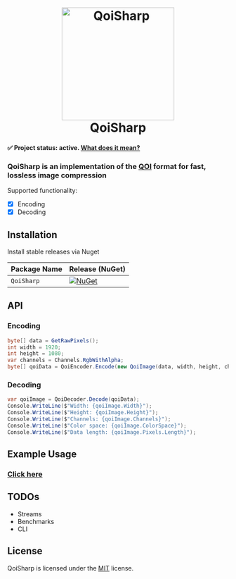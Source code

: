 <h1 align="center">

<img src="https://qoiformat.org/qoi-logo.svg" alt="QoiSharp" width="256"/>
<br/>
QoiSharp
</h1>

#### ✅ **Project status: active**. [What does it mean?](https://github.com/NUlliiON/QoiSharp/blob/main/docs/project-status.md)
### QoiSharp is an implementation of the [QOI](https://github.com/phoboslab/qoi) format for fast, lossless image compression

Supported functionality:
- [x] Encoding
- [x] Decoding

## Installation

Install stable releases via Nuget

| Package Name                   | Release (NuGet) |
|--------------------------------|-----------------|
| `QoiSharp`         | [![NuGet](https://img.shields.io/nuget/v/QoiSharp.svg)](https://www.nuget.org/packages/QoiSharp/)

## API

### Encoding
```csharp
byte[] data = GetRawPixels();
int width = 1920;
int height = 1080;
var channels = Channels.RgbWithAlpha;
byte[] qoiData = QoiEncoder.Encode(new QoiImage(data, width, height, channels));
```
### Decoding
```csharp
var qoiImage = QoiDecoder.Decode(qoiData);
Console.WriteLine($"Width: {qoiImage.Width}");
Console.WriteLine($"Height: {qoiImage.Height}");
Console.WriteLine($"Channels: {qoiImage.Channels}");
Console.WriteLine($"Color space: {qoiImage.ColorSpace}");
Console.WriteLine($"Data length: {qoiImage.Pixels.Length}");
```
## Example Usage
### [Click here](https://github.com/NUlliiON/QoiSharp/tree/main/samples)

## TODOs
* Streams
* Benchmarks
* CLI

## License

QoiSharp is licensed under the [MIT](LICENSE) license.
